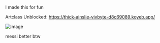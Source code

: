I made this for fun

Artclass Unblocked: https://thick-ainslie-vivbyte-d8c69089.koyeb.app/ 

![image](https://github.com/user-attachments/assets/07c22c75-0d98-4d7a-8e25-79e8d081a394)

messi better btw
